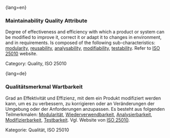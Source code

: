 {lang=en}
### Maintainability Quality Attribute
Degree of effectiveness and efficiency with which a product or system can be modified to improve it, correct it or adapt it to changes in environment, and in requirements.
Is composed of the following sub-characteristics: [modularity](#term-modularity-quality-attribute), [reusability](#term-reusability-quality-attribute), [analysability](#term-analysability-quality-attribute), [modifiability](#term-modifiability-quality-attribute), [testability](#term-testability-quality-attribute).
Refer to [ISO 25010](http://iso25000.com/index.php/en/iso-25000-standards/iso-25010) website.

Category: Quality, ISO 25010

{lang=de}
### Qualitätsmerkmal Wartbarkeit

Grad an Effektivität und Effizienz, mit dem ein Produkt modifiziert
werden kann, um es zu verbessern, zu korrigieren oder an Veränderungen
der Umgebung oder der Anforderungen anzupassen. Es besteht aus
folgenden Teilmerkmalen: [Modularität](#term-modularity-quality-attribute),
[Wiederverwendbarkeit](#term-reusability-quality-attribute),
[Analysierbarkeit](#term-analysability-quality-attribute),
[Modifizierbarkeit](#qualitätsmerkmal-modifizierbarkeit),
[Testbarkeit](#term-testability-quality-attribute). Vgl. Website von [ISO
25010](http://iso25000.com/index.php/en/iso-25000-standards/iso-25010).

Kategorie: Qualität, ISO 25010

